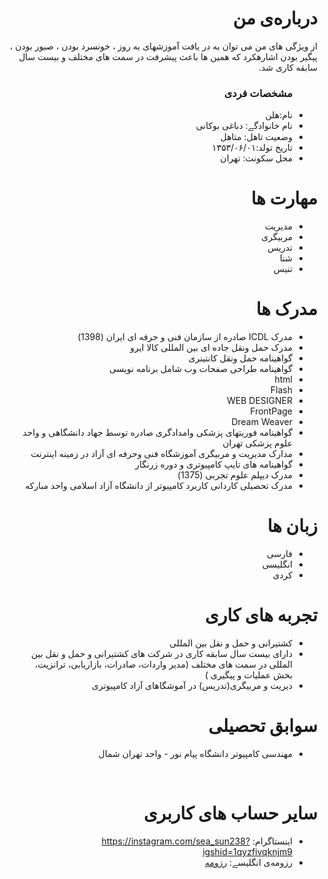 <div dir="rtl">
  <img src="" />
  <h1> درباره‌ی من</h1>
  <p>از ویژگی های من می توان به در یافت آموزشهای به روز ، خونسرد بودن ، صبور بودن ، پیگیر بودن اشارهکرد که همین ها باعث پیشرفت در سمت های مختلف و بیست سال سابقه کاری شد.</p>
  
  <ul>
    <h3> مشخصات فردی</h3>
  <li>نام:هلن </li>
  <li>نام خانوادگے: دباغی بوکانی</li>
  <li>وضعیت تاهل: متاهل</li>
  <li>تاریخ تولد:۱۳۵۳/۰۶/۰۱</li>
  <li>محل سکونت: تهران</li>
</ul>

  
<h1>مهارت ها</h1>

<ul>
  <li>مدیریت</li>
  <li>مربیگری</li>
  <li>تدریس</li>
  <li>شنا</li>
  <li>تنیس</li>

</ul>

<h1> مدرک ها</h1>
<ul>
  <li> مدرک ICDL صادره از سازمان فنی و حرفه ای ایران (1398)</li>
  <li> مدرک حمل ونقل جاده ای بین المللی کالا ایرو </li>
  <li> گواهینامه حمل ونقل کانتینری </li>
  <li> گواهینامه طراحی صفحات وب شامل برنامه نویسی</li>
  <li>html</li>
  <li>Flash</li>
  <li>WEB DESIGNER</li>
  <li>FrontPage</li>
  <li>Dream Weaver </li>
  <li>گواهینامه فوریتهای پزشکی وامدادگری صادره توسط جهاد دانشگاهی و واحد علوم پزشکی تهران </li>
  <li>مدارک مدیریت و مربیگری آموزشگاه فنی وحرفه ای آزاد در زمینه اینترنت</li>
  <li>گواهینامه های تایپ کامپیوتری و دوره زرنگار </li>
  <li>مدرک دیپلم علوم تجربی (1375)</li>
  <li> مدرک تحصیلی کاردانی کاربرد کامپیوتر 
از دانشگاه آزاد اسلامی واحد مبارکه  
</li>

</ul>

<h1> زبان ها</h1>
<ul>
  <li>فارسی</li>
  <li>انگلیسی</li>
  <li>کردی</li>
</ul>

<h1>تجربه های کاری </h1>
<ul>
   <li>کشتیرانی و حمل و نقل بین المللی</li>
   <li>دارای بیست سال سابقه کاری در شرکت های کشتیرانی و حمل و نقل بین المللی در سمت 
های مختلف (مدیر واردات، صادرات، بازاریابی، ترانزیت، بخش عملیات و پیگیری ) 
</li>
  <li>دیریت و مربیگری(تدریس) در آموشگاهای آزاد کامپیوتری</li>
</ul>

<h1>سوابق تحصیلی </h1>
<ul>
   <li> مهندسی کامپیوتر دانشگاه پیام نور - واحد تهران شمال </li>

</ul>

<br/>

<h1>سایر حساب های کاربری </h1>
<ul>
  <li>اینستاگرام: <a href="https://instagram.com/sea_sun238?igshid=1qyzfivqknjm9">https://instagram.com/sea_sun238?igshid=1qyzfivqknjm9</a></li>
  <li>رزومه‌ی انگلیسے: <a href=""> رزومه </a></li>
</ul>

